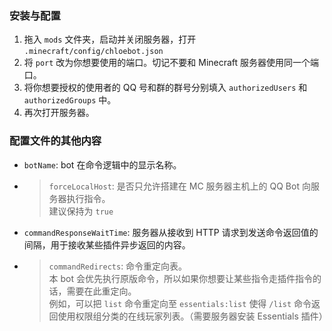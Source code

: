 ### 安装与配置
1. 拖入 `mods` 文件夹，启动并关闭服务器，打开 `.minecraft/config/chloebot.json`
2. 将 `port` 改为你想要使用的端口。切记不要和 Minecraft 服务器使用同一个端口。
3. 将你想要授权的使用者的 QQ 号和群的群号分别填入 `authorizedUsers` 和 `authorizedGroups` 中。
4. 再次打开服务器。
### 配置文件的其他内容
* `botName`: bot 在命令逻辑中的显示名称。
* > `forceLocalHost`: 是否只允许搭建在 MC 服务器主机上的 QQ Bot 向服务器执行指令。<br>
  > 建议保持为 `true`
* `commandResponseWaitTime`: 服务器从接收到 HTTP 请求到发送命令返回值的间隔，用于接收某些插件异步返回的内容。
* > `commandRedirects`: 命令重定向表。<br>
  > 本 bot 会优先执行原版命令，所以如果你想要让某些指令走插件指令的话，需要在此重定向。<br>
  > 例如，可以把 `list` 命令重定向至 `essentials:list` 使得 `/list` 命令返回使用权限组分类的在线玩家列表。（需要服务器安装 Essentials 插件）